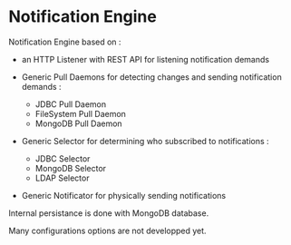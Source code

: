 # Notification Engine

Notification Engine based on :
+ an HTTP Listener with REST API for listening notification demands

+ Generic Pull Daemons for detecting changes and sending notification demands :
  + JDBC Pull Daemon
  + FileSystem Pull Daemon
  + MongoDB Pull Daemon

+ Generic Selector for determining who subscribed to notifications :
  + JDBC Selector
  + MongoDB Selector
  + LDAP Selector

+ Generic Notificator for physically sending notifications

Internal persistance is done with MongoDB database.

Many configurations options are not developped yet.